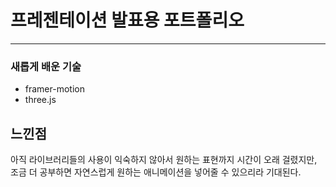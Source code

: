 # 프레젠테이션 발표용 포트폴리오

---

### 새롭게 배운 기술

- framer-motion
- three.js

## 느낀점

아직 라이브러리들의 사용이 익숙하지 않아서 원하는 표현까지 시간이 오래 걸렸지만, 조금 더 공부하면 자연스럽게 원하는 애니메이션을 넣어줄 수 있으리라 기대된다.
